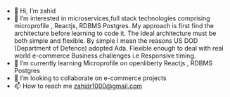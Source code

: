 - 👋 Hi, I’m zahid
- 👀 I’m interested in microservices,full stack technologies comprising microprofile , Reactjs, RDBMS Postgres.
      My approach is first find the architecture before learning to code it.
      The Ideal architecture must be both simple and flexible. 
      By simple I mean the reasons US DOD (Department of Defence) adopted Ada.
      Flexible enough to deal with real world e-commerce Business challenges i.e Responsive timing.       
- 🌱 I’m currently learning  Microprofile on openliberty Reactjs , RDBMS Postgres
- 💞️ I’m looking to collaborate on  e-commerce projects
- 📫 How to reach me zahidr1000@gmail.com

<!---
zahidr/zahidr is a ✨ special ✨ repository because its `README.md` (this file) appears on your GitHub profile.
You can click the Preview link to take a look at your changes.
--->
